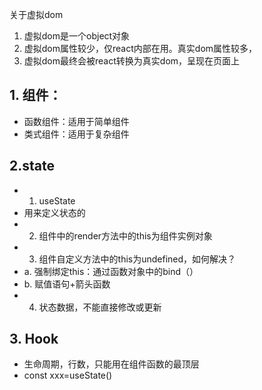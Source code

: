  关于虚拟dom
  1. 虚拟dom是一个object对象
  2. 虚拟dom属性较少，仅react内部在用。真实dom属性较多，
  3. 虚拟dom最终会被react转换为真实dom，呈现在页面上

## 1. 组件：

-    函数组件：适用于简单组件
-    类式组件：适用于复杂组件

## 2.state

- 1. useState
- 用来定义状态的
- 2. 组件中的render方法中的this为组件实例对象
- 3. 组件自定义方法中的this为undefined，如何解决？
-  a. 强制绑定this：通过函数对象中的bind（）
-  b. 赋值语句+箭头函数
- 4. 状态数据，不能直接修改或更新

## 3. Hook

- 生命周期，行数，只能用在组件函数的最顶层
- const xxx=useState()
